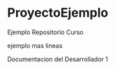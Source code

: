 # ProyectoEjemplo
Ejemplo Repositorio Curso


ejemplo mas lineas


Documentacion del Desarrollador 1